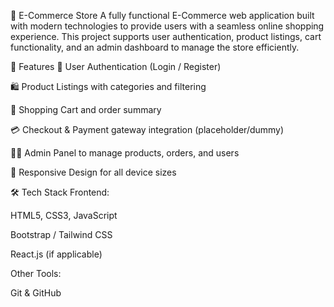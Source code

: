 🛒 E-Commerce Store
A fully functional E-Commerce web application built with modern technologies to provide users with a seamless online shopping experience. This project supports user authentication, product listings, cart functionality, and an admin dashboard to manage the store efficiently.

🚀 Features
🔐 User Authentication (Login / Register)

🛍️ Product Listings with categories and filtering

🛒 Shopping Cart and order summary

💳 Checkout & Payment gateway integration (placeholder/dummy)

🧑‍💼 Admin Panel to manage products, orders, and users

📱 Responsive Design for all device sizes

🛠️ Tech Stack
Frontend:

HTML5, CSS3, JavaScript

Bootstrap / Tailwind CSS

React.js (if applicable)

Other Tools:

Git & GitHub
